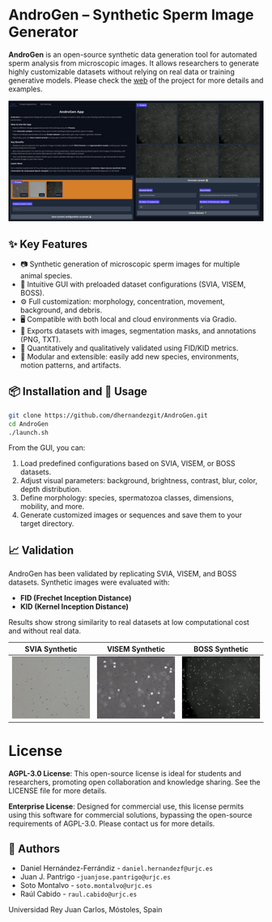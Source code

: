 # AndroGen – Synthetic Sperm Image Generator

 **AndroGen** is an open-source synthetic data generation tool for automated sperm analysis from microscopic images. It allows researchers to generate highly customizable datasets without relying on real data or training generative models. Please check the [web](https://dhernandezgit.github.io/AndroGen/) of the project for more details and examples.

 ![svia-syn](docs/static/images/adrogen_gui_dark.png)

## ✨ Key Features

- 📷 Synthetic generation of microscopic sperm images for multiple animal species.
- 🔧 Intuitive GUI with preloaded dataset configurations (SVIA, VISEM, BOSS).
- ⚙️ Full customization: morphology, concentration, movement, background, and debris.
- 🖥️ Compatible with both local and cloud environments via Gradio.
- 📂 Exports datasets with images, segmentation masks, and annotations (PNG, TXT).
- 🧪 Quantitatively and qualitatively validated using FID/KID metrics.
- 🧬 Modular and extensible: easily add new species, environments, motion patterns, and artifacts.

## 📦 Installation and 🚀 Usage

```bash
git clone https://github.com/dhernandezgit/AndroGen.git
cd AndroGen
./launch.sh
```

From the GUI, you can:

1. Load predefined configurations based on SVIA, VISEM, or BOSS datasets.
2. Adjust visual parameters: background, brightness, contrast, blur, color, depth distribution.
3. Define morphology: species, spermatozoa classes, dimensions, mobility, and more.
4. Generate customized images or sequences and save them to your target directory.

## 📈 Validation

AndroGen has been validated by replicating SVIA, VISEM, and BOSS datasets. Synthetic images were evaluated with:

- **FID (Frechet Inception Distance)**
- **KID (Kernel Inception Distance)**

Results show strong similarity to real datasets at low computational cost and without real data.


| SVIA Synthetic | VISEM Synthetic | BOSS Synthetic |
|----------------|-----------------|----------------|
| ![svia-syn](docs/static/images/svia_synsample.gif) | ![visem-syn](docs/static/images/visem_synsample.gif) | ![boss-real](docs/static/images/boss_synsample.gif) |


# License
**AGPL-3.0 License**: This open-source license is ideal for students and researchers, promoting open collaboration and knowledge sharing. See the LICENSE file for more details.

**Enterprise License**: Designed for commercial use, this license permits using this software for commercial solutions, bypassing the open-source requirements of AGPL-3.0. Please contact us for more details.

## 👥 Authors

- Daniel Hernández-Ferrándiz  - `daniel.hernandezf@urjc.es`
- Juan J. Pantrigo -`juanjose.pantrigo@urjc.es`
- Soto Montalvo  - `soto.montalvo@urjc.es`
- Raúl Cabido  - `raul.cabido@urjc.es`

Universidad Rey Juan Carlos, Móstoles, Spain
